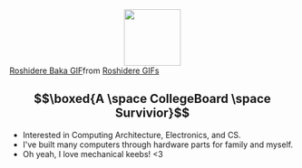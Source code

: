 <div id="header" align="center">
  <img src="https://tenor.com/view/roshidere-baka-tokidoki-bosotto-russia-go-de-dereru-tonari-no-alya-san-alya-alya-san-gif-17552843496256023189" width="100"/>
</div>

<div class="tenor-gif-embed" data-postid="17552843496256023189" data-share-method="host" data-aspect-ratio="1.17453" data-width="100%"><a href="https://tenor.com/view/roshidere-baka-tokidoki-bosotto-russia-go-de-dereru-tonari-no-alya-san-alya-alya-san-gif-17552843496256023189">Roshidere Baka GIF</a>from <a href="https://tenor.com/search/roshidere-gifs">Roshidere GIFs</a></div> <script type="text/javascript" async src="https://tenor.com/embed.js"></script>

## $$\boxed{A \space CollegeBoard \space Survivior}$$
- Interested in Computing Architecture, Electronics, and CS.
- I've built many computers through hardware parts for family and myself.
- Oh yeah, I love mechanical keebs! <3

